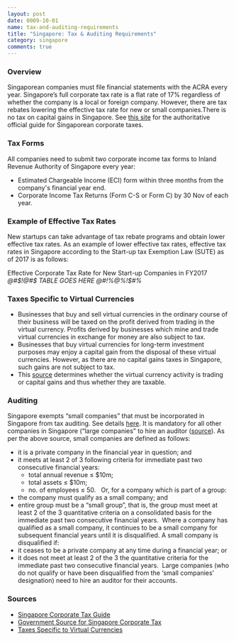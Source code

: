 ```yaml
---
layout: post
date: 0009-10-01
name: tax-and-auditing-requirements
title: "Singapore: Tax & Auditing Requirements"
category: singapore
comments: true
---
```


### Overview
Singaporean companies must file financial statements with the ACRA every year.
Singapore’s full corporate tax rate is a flat rate of 17% regardless of whether the company is a local or foreign company. However, there are tax rebates lowering the effective tax rate for new or small companies.There is no tax on capital gains in Singapore. See [this site](https://www.iras.gov.sg/irashome/Businesses/Companies/Learning-the-basics-of-Corporate-Income-Tax/Overview-of-Corporate-Income-Tax/) for the authoritative official guide for Singaporean corporate taxes.

### Tax Forms
All companies need to submit two corporate income tax forms to Inland Revenue Authority of Singapore every year:
   * Estimated Chargeable Income (ECI) form within three months from the company's financial year end. 
   * Corporate Income Tax Returns (Form C-S or Form C) by 30 Nov of each year. 

### Example of Effective Tax Rates
New startups can take advantage of tax rebate programs and obtain lower effective tax rates. As an example of lower effective tax rates, effective tax rates in Singapore according to the Start-up tax Exemption Law (SUTE) as of 2017 is as follows:

Effective Corporate Tax Rate for New Start-up Companies in FY2017
*@#$!@#$ TABLE GOES HERE @#!%@%!$#%*


### Taxes Specific to Virtual Currencies 
   * Businesses that buy and sell virtual currencies in the ordinary course of their business will be taxed on the profit derived from trading in the virtual currency. Profits derived by businesses which mine and trade virtual currencies in exchange for money are also subject to tax. 
   * Businesses that buy virtual currencies for long-term investment purposes may enjoy a capital gain from the disposal of these virtual currencies. However, as there are no capital gains taxes in Singapore, such gains are not subject to tax. 
   * This [source](https://www.iras.gov.sg/irashome/Businesses/Companies/Working-out-Corporate-Income-Taxes/Taxable-and-Non-Taxable-Income/Determining-the-Existence-of-a-Trade/) determines whether the virtual currency activity is trading or capital gains and thus whether they are taxable. 

### Auditing
Singapore exempts “small companies” that must be incorporated in Singapore from tax auditing. See details [here](https://www.acra.gov.sg/components/wireframes/legislationDetails.aspx?pageid=2818). It is mandatory for all other companies in Singapore (“large companies” to hire an auditor ([source](http://www.accounting-services.com.sg/articles/is-it-compulsory-to-audit-my-accounts.html)).
As per the above source, small companies are defined as follows:
   * it is a private company in the financial year in question; and 
   * it meets at least 2 of 3 following criteria for immediate past two consecutive financial years:   
      * total annual revenue ≤ $10m; 
      * total assets ≤ $10m; 
      * no. of employees ≤ 50.  
Or, for a company which is part of a group:
   * the company must qualify as a small company; and 
   * entire group must be a “small group”, that is, the group must meet at least 2 of the 3 quantitative criteria on a consolidated basis for the immediate past two consecutive financial years. 
Where a company has qualified as a small company, it continues to be a small company for subsequent financial years until it is disqualified. A small company is disqualified if:
   * it ceases to be a private company at any time during a financial year; or 
   * it does not meet at least 2 of the 3 the quantitative criteria for the immediate past two consecutive financial years. 
Large companies (who do not qualify or have been disqualified from the ‘small companies’ designation) need to hire an auditor for their accounts.

### Sources
   * [Singapore Corporate Tax Guide](https://www.singaporecompanyincorporation.sg/how-to/taxation/singapore-corporate-tax-guide/)
   * [Government Source for Singapore Corporate Tax](https://www.iras.gov.sg/irashome/Businesses/Companies/Learning-the-basics-of-Corporate-Income-Tax/Overview-of-Corporate-Income-Tax/)
   * [Taxes Specific to Virtual Currencies](https://www.iras.gov.sg/irashome/Businesses/Companies/Working-out-Corporate-Income-Taxes/Specific-topics/Income-Tax-Treatment-of-Virtual-Currencies/)
